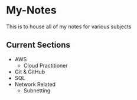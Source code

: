 # My-Notes

This is to house all of my notes for various subjects

## Current Sections

- AWS
  - Cloud Practitioner
- Git & GitHub
- SQL
- Network Related
  - Subnetting
